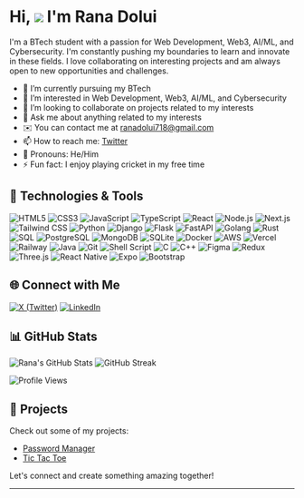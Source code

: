 # Hi, ![](https://user-images.githubusercontent.com/18350557/176309783-0785949b-9127-417c-8b55-ab5a4333674e.gif) I'm Rana Dolui 

I'm a BTech student with a passion for Web Development, Web3, AI/ML, and Cybersecurity. I'm constantly pushing my boundaries to learn and innovate in these fields. I love collaborating on interesting projects and am always open to new opportunities and challenges.

- 🔭 I’m currently pursuing my BTech
- 🌱 I’m interested in Web Development, Web3, AI/ML, and Cybersecurity
- 👯 I’m looking to collaborate on projects related to my interests
- 💬 Ask me about anything related to my interests
- ✉️ You can contact me at [ranadolui718@gmail.com](mailto:ranadolui718@gmail.com)
- 📫 How to reach me: [Twitter](https://twitter.com/Ranad187)
- 🌟 Pronouns: He/Him
- ⚡ Fun fact: I enjoy playing cricket in my free time

## 🚀 Technologies & Tools

![HTML5](https://img.shields.io/badge/HTML5-E34F26?style=for-the-badge&logo=html5&logoColor=white)
![CSS3](https://img.shields.io/badge/CSS3-1572B6?style=for-the-badge&logo=css3&logoColor=white)
![JavaScript](https://img.shields.io/badge/JavaScript-F7DF1E?style=for-the-badge&logo=javascript&logoColor=black)
![TypeScript](https://img.shields.io/badge/TypeScript-3178C6?style=for-the-badge&logo=typescript&logoColor=white)
![React](https://img.shields.io/badge/React-61DAFB?style=for-the-badge&logo=react&logoColor=black)
![Node.js](https://img.shields.io/badge/Node.js-339933?style=for-the-badge&logo=node.js&logoColor=white)
![Next.js](https://img.shields.io/badge/Next.js-000000?style=for-the-badge&logo=next.js&logoColor=white)
![Tailwind CSS](https://img.shields.io/badge/Tailwind%20CSS-38B2AC?style=for-the-badge&logo=tailwind-css&logoColor=white)
![Python](https://img.shields.io/badge/Python-3776AB?style=for-the-badge&logo=python&logoColor=white)
![Django](https://img.shields.io/badge/Django-092E20?style=for-the-badge&logo=django&logoColor=white)
![Flask](https://img.shields.io/badge/Flask-000000?style=for-the-badge&logo=flask&logoColor=white)
![FastAPI](https://img.shields.io/badge/FastAPI-009688?style=for-the-badge&logo=fastapi&logoColor=white)
![Golang](https://img.shields.io/badge/Go-00ADD8?style=for-the-badge&logo=go&logoColor=white)
![Rust](https://img.shields.io/badge/Rust-000000?style=for-the-badge&logo=rust&logoColor=white)
![SQL](https://img.shields.io/badge/SQL-4479A1?style=for-the-badge&logo=postgresql&logoColor=white)
![PostgreSQL](https://img.shields.io/badge/PostgreSQL-336791?style=for-the-badge&logo=postgresql&logoColor=white)
![MongoDB](https://img.shields.io/badge/MongoDB-47A248?style=for-the-badge&logo=mongodb&logoColor=white)
![SQLite](https://img.shields.io/badge/SQLite-003B57?style=for-the-badge&logo=sqlite&logoColor=white)
![Docker](https://img.shields.io/badge/Docker-2496ED?style=for-the-badge&logo=docker&logoColor=white)
![AWS](https://img.shields.io/badge/AWS-232F3E?style=for-the-badge&logo=amazon-aws&logoColor=white)
![Vercel](https://img.shields.io/badge/Vercel-000000?style=for-the-badge&logo=vercel&logoColor=white)
![Railway](https://img.shields.io/badge/Railway-0B0D0E?style=for-the-badge&logo=railway&logoColor=white)
![Java](https://img.shields.io/badge/Java-007396?style=for-the-badge&logo=java&logoColor=white)
![Git](https://img.shields.io/badge/Git-F05032?style=for-the-badge&logo=git&logoColor=white)
![Shell Script](https://img.shields.io/badge/Shell_Script-121011?style=for-the-badge&logo=gnu-bash&logoColor=white)
![C](https://img.shields.io/badge/C-A8B9CC?style=for-the-badge&logo=c&logoColor=white)
![C++](https://img.shields.io/badge/C++-00599C?style=for-the-badge&logo=c%2B%2B&logoColor=white)
![Figma](https://img.shields.io/badge/Figma-F24E1E?style=for-the-badge&logo=figma&logoColor=white)
![Redux](https://img.shields.io/badge/Redux-764ABC?style=for-the-badge&logo=redux&logoColor=white)
![Three.js](https://img.shields.io/badge/Three.js-000000?style=for-the-badge&logo=three.js&logoColor=white)
![React Native](https://img.shields.io/badge/React%20Native-61DAFB?style=for-the-badge&logo=react&logoColor=black)
![Expo](https://img.shields.io/badge/Expo-000020?style=for-the-badge&logo=expo&logoColor=white)
![Bootstrap](https://img.shields.io/badge/Bootstrap-563D7C?style=for-the-badge&logo=bootstrap&logoColor=white)


## 🌐 Connect with Me

[![X (Twitter)](https://img.shields.io/badge/X-black.svg?logo=X&logoColor=white)](https://twitter.com/Ranad187)
[![LinkedIn](https://img.shields.io/badge/LinkedIn-blue.svg?logo=linkedin&logoColor=white)](https://www.linkedin.com/in/rana-dolui-89357728a/)

## 📊 GitHub Stats

![Rana's GitHub Stats](https://github-readme-stats.vercel.app/api?username=Rana718&show_icons=true&theme=radical)
![GitHub Streak](https://github-readme-streak-stats.herokuapp.com/?user=Rana718&stroke=F7B267&background=1E1E2E&ring=E06C75&fire=E06C75&currStreakNum=F7B267&currStreakLabel=98C379&sideNums=E06C75&sideLabels=98C379&dates=61AFEF&hide_border=true)

![Profile Views](https://visitcount.itsvg.in/api?id=Rana718&icon=0&color=0)

## 💼 Projects

Check out some of my projects:

- [Password Manager](https://github.com/Rana718/PassGuard)
- [Tic Tac Toe](https://github.com/Rana718/tic-tac-toe)


Let's connect and create something amazing together!

---


